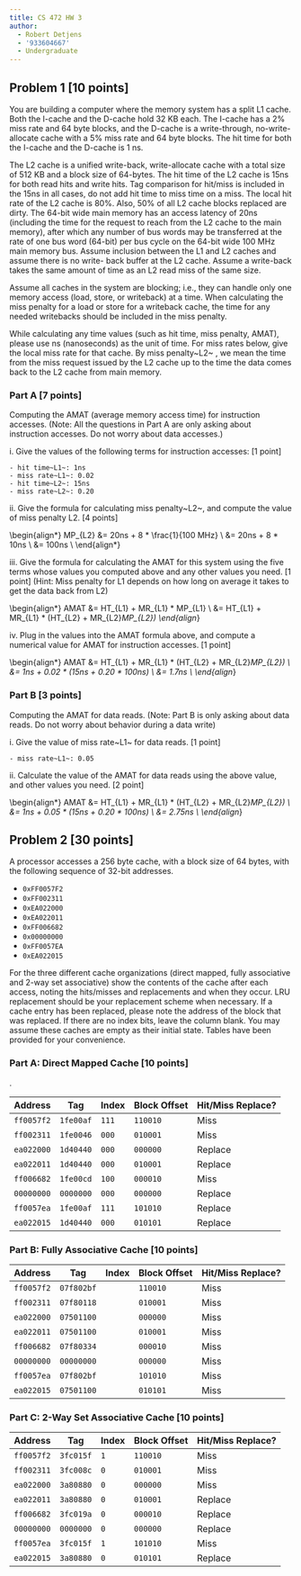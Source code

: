 ```yaml
---
title: CS 472 HW 3
author:
  - Robert Detjens
  - '933604667'
  - Undergraduate
---
```


## Problem 1 [10 points]

You are building a computer where the memory system has a split L1 cache. Both
the I-cache and the D-cache hold 32 KB each. The I-cache has a 2% miss rate and
64 byte blocks, and the D-cache is a write-through, no-write-allocate cache with
a 5% miss rate and 64 byte blocks. The hit time for both the I-cache and the
D-cache is 1 ns.

The L2 cache is a unified write-back, write-allocate cache with a total size of
512 KB and a block size of 64-bytes. The hit time of the L2 cache is 15ns for
both read hits and write hits. Tag comparison for hit/miss is included in the
15ns in all cases, do not add hit time to miss time on a miss. The local hit
rate of the L2 cache is 80%. Also, 50% of all L2 cache blocks replaced are
dirty. The 64-bit wide main memory has an access latency of 20ns (including the
time for the request to reach from the L2 cache to the main memory), after which
any number of bus words may be transferred at the rate of one bus word (64-bit)
per bus cycle on the 64-bit wide 100 MHz main memory bus. Assume inclusion
between the L1 and L2 caches and assume there is no write- back buffer at the L2
cache. Assume a write-back takes the same amount of time as an L2 read miss of
the same size.

Assume all caches in the system are blocking; i.e., they can handle only one
memory access (load, store, or writeback) at a time. When calculating the miss
penalty for a load or store for a writeback cache, the time for any needed
writebacks should be included in the miss penalty.

While calculating any time values (such as hit time, miss penalty, AMAT), please
use ns (nanoseconds) as the unit of time. For miss rates below, give the local
miss rate for that cache. By miss penalty~L2~ , we mean the time from the
miss request issued by the L2 cache up to the time the data comes back to the L2
cache from main memory.

### Part A [7 points]

Computing the AMAT (average memory access time) for instruction accesses. (Note:
All the questions in Part A are only asking about instruction accesses. Do not
worry about data accesses.)

i. Give the values of the following terms for instruction accesses: [1 point]

    - hit time~L1~: 1ns
    - miss rate~L1~: 0.02
    - hit time~L2~: 15ns
    - miss rate~L2~: 0.20

ii. Give the formula for calculating miss penalty~L2~, and compute the value of
miss penalty L2. [4 points]

\begin{align*}
  MP_{L2} &= 20ns + 8 * \frac{1}{100 MHz} \\
          &= 20ns + 8 * 10ns \\
          &= 100ns \\
\end{align*}

iii. Give the formula for calculating the AMAT for this system using the five
terms whose values you computed above and any other values you need. [1 point]
(Hint: Miss penalty for L1 depends on how long on average it takes to get the
data back from L2)

\begin{align*}
  AMAT &= HT_{L1} + MR_{L1} * MP_{L1} \\
       &= HT_{L1} + MR_{L1} * (HT_{L2} + MR_{L2}*MP_{L2})
\end{align*}

iv. Plug in the values into the AMAT formula above, and compute a numerical
value for AMAT for instruction accesses. [1 point]

\begin{align*}
  AMAT &= HT_{L1} + MR_{L1} * (HT_{L2} + MR_{L2}*MP_{L2}) \\
       &= 1ns + 0.02 * (15ns + 0.20 * 100ns) \\
       &= 1.7ns \\
\end{align*}

### Part B [3 points]

Computing the AMAT for data reads. (Note: Part B is only asking about data
reads. Do not worry about behavior during a data write)

i. Give the value of miss rate~L1~ for data reads. [1 point]

    - miss rate~L1~: 0.05

ii. Calculate the value of the AMAT for data reads using the above value, and
other values you need. [2 point]

\begin{align*}
  AMAT &= HT_{L1} + MR_{L1} * (HT_{L2} + MR_{L2}*MP_{L2}) \\
       &= 1ns + 0.05 * (15ns + 0.20 * 100ns) \\
       &= 2.75ns \\
\end{align*}

## Problem 2 [30 points]

A processor accesses a 256 byte cache, with a block size of 64 bytes, with the
following sequence of 32-bit addresses.

- `0xFF0057F2`
- `0xFF002311`
- `0xEA022000`
- `0xEA022011`
- `0xFF006682`
- `0x00000000`
- `0xFF0057EA`
- `0xEA022015`

For the three different cache organizations  (direct mapped, fully associative
and 2-way set associative)  show the contents of the cache after each access,
noting the hits/misses  and replacements and when they occur. LRU replacement
should be your replacement scheme when necessary. If a cache entry has been
replaced, please note the address of the block that was replaced. If there are
no index bits, leave the column blank.  You may assume these caches are empty as
their initial state. Tables  have been provided for your convenience.

### Part A: Direct Mapped Cache [10 points]

.

| Address    | Tag       | Index | Block Offset | Hit/Miss Replace? |
|------------|-----------|-------|--------------|-------------------|
| `ff0057f2` | `1fe00af` | `111` | `110010`     | Miss              |
| `ff002311` | `1fe0046` | `000` | `010001`     | Miss              |
| `ea022000` | `1d40440` | `000` | `000000`     | Replace           |
| `ea022011` | `1d40440` | `000` | `010001`     | Replace           |
| `ff006682` | `1fe00cd` | `100` | `000010`     | Miss              |
| `00000000` | `0000000` | `000` | `000000`     | Replace           |
| `ff0057ea` | `1fe00af` | `111` | `101010`     | Replace           |
| `ea022015` | `1d40440` | `000` | `010101`     | Replace           |

### Part B: Fully Associative Cache [10 points]

| Address    | Tag        | Index | Block Offset | Hit/Miss Replace? |
|------------|------------|-------|--------------|-------------------|
| `ff0057f2` | `07f802bf` |       | `110010`     | Miss              |
| `ff002311` | `07f80118` |       | `010001`     | Miss              |
| `ea022000` | `07501100` |       | `000000`     | Miss              |
| `ea022011` | `07501100` |       | `010001`     | Miss              |
| `ff006682` | `07f80334` |       | `000010`     | Miss              |
| `00000000` | `00000000` |       | `000000`     | Miss              |
| `ff0057ea` | `07f802bf` |       | `101010`     | Miss              |
| `ea022015` | `07501100` |       | `010101`     | Miss              |

### Part C: 2-Way Set Associative Cache [10 points]

| Address    | Tag       | Index | Block Offset | Hit/Miss Replace? |
|------------|-----------|-------|--------------|-------------------|
| `ff0057f2` | `3fc015f` | `1`   | `110010`     | Miss              |
| `ff002311` | `3fc008c` | `0`   | `010001`     | Miss              |
| `ea022000` | `3a80880` | `0`   | `000000`     | Miss              |
| `ea022011` | `3a80880` | `0`   | `010001`     | Replace           |
| `ff006682` | `3fc019a` | `0`   | `000010`     | Replace           |
| `00000000` | `0000000` | `0`   | `000000`     | Replace           |
| `ff0057ea` | `3fc015f` | `1`   | `101010`     | Miss              |
| `ea022015` | `3a80880` | `0`   | `010101`     | Replace           |
